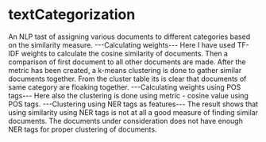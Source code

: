 # textCategorization
An NLP tast of assigning various documents to different categories based on the similarity measure.
---Calculating weights---
Here I have used TF-IDF weights to calculate the cosine similarity of documents. Then a comparison of first document to all other documents are made. After the metric has been created, a k-means clustering is done to gather similar documents together. From the cluster table its is clear that documents of same category are floaking together.
---Calculating weights using POS tags---
Here also the clustering is done using metric - cosine value using POS tags.
---Clustering using NER tags as features---
The result shows that using similarity using NER tags is not at all a good measure of finding similar documents. The documents under consideration does not have enough NER tags for proper clustering of documents.

